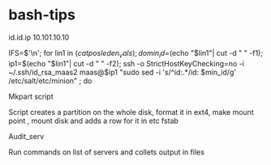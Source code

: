 # bash-tips

id.id.ip 10.101.10.10


IFS=$'\n'; for lin1 in $(cat posleden_vals); do min_id=$(echo "$lin1"| cut -d " " -f1); ip1=$(echo "$lin1"| cut -d " " -f2);  ssh -o StrictHostKeyChecking=no -i ~/.ssh/id_rsa_maas2 maas@$ip1 "sudo sed -i 's/^id\:.*/id\: $min_id/g' /etc/salt/etc/minion" ; do




Mkpart script

Script creates a partition on  the whole disk, format it in ext4, make mount point , mount disk and adds a row for it in etc fstab


Audit_serv

Run commands on list of servers and collets output in files


